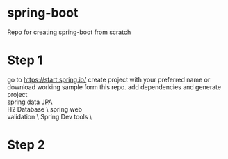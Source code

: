 # spring-boot
Repo for creating spring-boot from scratch 

# Step 1 
go to https://start.spring.io/
create project with your preferred name or download working sample form this repo.
add dependencies and generate project \
spring data JPA \
H2 Database \ 
spring web \
validation \ 
Spring Dev tools \


# Step 2 